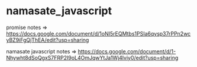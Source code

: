 # namasate_javascript
promise notes => https://docs.google.com/document/d/1oNI5rEQMtbs1PSIa6qysp37rPPn2wcyBZ9iFgQjThEA/edit?usp=sharing 

namasate javascript notes => https://docs.google.com/document/d/1-Nhywht8dSoQgxS7FRP2I9oL4OmJqwYtJa1Wj4lviy0/edit?usp=sharing 
